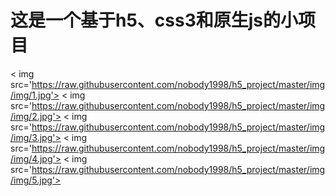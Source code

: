 # 这是一个基于h5、css3和原生js的小项目
< img src='https://raw.githubusercontent.com/nobody1998/h5_project/master/img/img/1.jpg'>
< img src='https://raw.githubusercontent.com/nobody1998/h5_project/master/img/img/2.jpg'>
< img src='https://raw.githubusercontent.com/nobody1998/h5_project/master/img/img/3.jpg'>
< img src='https://raw.githubusercontent.com/nobody1998/h5_project/master/img/img/4.jpg'>
< img src='https://raw.githubusercontent.com/nobody1998/h5_project/master/img/img/5.jpg'>
